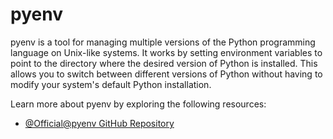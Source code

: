 # pyenv

pyenv is a tool for managing multiple versions of the Python programming language on Unix-like systems. It works by setting environment variables to point to the directory where the desired version of Python is installed. This allows you to switch between different versions of Python without having to modify your system's default Python installation.

Learn more about pyenv by exploring the following resources:

- [@Official@pyenv GitHub Repository](https://github.com/pyenv/pyenv)